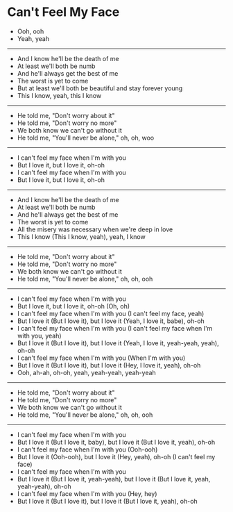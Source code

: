 # Can't Feel My Face

- Ooh, ooh
- Yeah, yeah
***
- And I know he'll be the death of me
- At least we'll both be numb
- And he'll always get the best of me
- The worst is yet to come
- But at least we'll both be beautiful and stay forever young
- This I know, yeah, this I know
***
- He told me, "Don't worry about it"
- He told me, "Don't worry no more"
- We both know we can't go without it
- He told me, "You'll never be alone," oh, oh, woo
***
- I can't feel my face when I'm with you
- But I love it, but I love it, oh-oh
- I can't feel my face when I'm with you
- But I love it, but I love it, oh-oh
***
- And I know he'll be the death of me
- At least we'll both be numb
- And he'll always get the best of me
- The worst is yet to come
- All the misery was necessary when we're deep in love
- This I know (This I know, yeah), yeah, I know
***
- He told me, "Don't worry about it"
- He told me, "Don't worry no more"
- We both know we can't go without it
- He told me, "You'll never be alone," oh, oh, ooh
***
- I can't feel my face when I'm with you
- But I love it, but I love it, oh-oh (Oh, oh)
- I can't feel my face when I'm with you (I can't feel my face, yeah)
- But I love it (But I love it), but I love it (Yeah, I love it, babe), oh-oh
- I can't feel my face when I'm with you (I can't feel my face when I'm with you, yeah)
- But I love it (But I love it), but I love it (Yeah, I love it, yeah-yeah, yeah), oh-oh
- I can't feel my face when I'm with you (When I'm with you)
- But I love it (But I love it), but I love it (Hey, I love it, yeah), oh-oh
- Ooh, ah-ah, oh-oh, yeah, yeah-yeah, yeah-yeah
***
- He told me, "Don't worry about it"
- He told me, "Don't worry no more"
- We both know we can't go without it
- He told me, "You'll never be alone," oh, oh, ooh
***
- I can't feel my face when I'm with you
- But I love it (But I love it, baby), but I love it (But I love it, yeah), oh-oh
- I can't feel my face when I'm with you (Ooh-ooh)
- But I love it (Ooh-ooh), but I love it (Hey, yeah), oh-oh (I can't feel my face)
- I can't feel my face when I'm with you
- But I love it (But I love it, yeah-yeah), but I love it (But I love it, yeah, yeah-yeah), oh-oh
- I can't feel my face when I'm with you (Hey, hey)
- But I love it (But I love it), but I love it (But I love it, yeah), oh-oh
